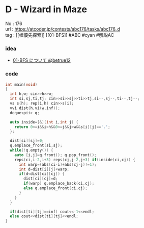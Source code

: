 # D - Wizard in Maze

No	: 176  
url	: https://atcoder.jp/contests/abc176/tasks/abc176_d  
tag	: [[幅優先探索]] [[01-BFS]]  #ABC #cyan #解説AC 

### idea
- [01-BFS について @betrue12](https://betrue12.hateblo.jp/entry/2018/12/08/000020)

### code
```cpp
int	main(void)
{
  int h,w; cin>>h>>w;
  int si,sj,ti,tj; cin>>si>>sj>>ti>>tj,si--,sj--,ti--,tj--;
  vs s(h); rep(i,h) cin>>s[i];
  vvi dist(h,vi(w,inf));
  deque<pii> q;

  auto inside=[&](int i,int j) {
    return 0<=i&&i<h&&0<=j&&j<w&&s[i][j]=='.';
  };

  dist[si][sj]=0;
  q.emplace_front(si,sj);
  while(!q.empty()) {
    auto [i,j]=q.front(); q.pop_front();
    reps(ci,i-2,i+3) reps(cj,j-2,j+3) if(inside(ci,cj)) {
      int warp=(abs(ci-i)+abs(cj-j)!=1);
      int d=dist[i][j]+warp;
      if(d<dist[ci][cj]) {
        dist[ci][cj]=d;
        if(warp) q.emplace_back(ci,cj);
        else q.emplace_front(ci,cj);
      }
    }
  }

  if(dist[ti][tj]==inf) cout<<-1<<endl;
  else cout<<dist[ti][tj]<<endl;
}
```